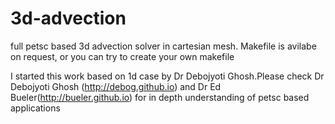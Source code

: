 # 3d-advection
full petsc based 3d advection solver in cartesian mesh. Makefile is avilabe on request, or you can try to create your own makefile

I started this work based on 1d case by Dr Debojyoti Ghosh.Please check Dr Debojyoti Ghosh (http://debog.github.io) and Dr Ed Bueler(http://bueler.github.io) for in depth understanding of petsc based applications
